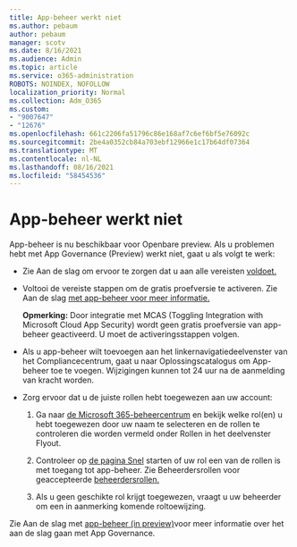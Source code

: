 ```yaml
---
title: App-beheer werkt niet
ms.author: pebaum
author: pebaum
manager: scotv
ms.date: 8/16/2021
ms.audience: Admin
ms.topic: article
ms.service: o365-administration
ROBOTS: NOINDEX, NOFOLLOW
localization_priority: Normal
ms.collection: Adm_O365
ms.custom:
- "9007647"
- "12676"
ms.openlocfilehash: 661c2206fa51796c86e168af7c6ef6bf5e76092c
ms.sourcegitcommit: 2be4a0352cb84a703ebf12966e1c17b64df07364
ms.translationtype: MT
ms.contentlocale: nl-NL
ms.lasthandoff: 08/16/2021
ms.locfileid: "58454536"
---
```

# <a name="app-governance-is-not-working"></a>App-beheer werkt niet

App-beheer is nu beschikbaar voor Openbare preview. Als u problemen hebt met App Governance (Preview) werkt niet, gaat u als volgt te werk:

- Zie Aan de slag om ervoor te zorgen dat u aan alle vereisten [voldoet.](https://docs.microsoft.com/microsoft-365/compliance/app-governance-get-started)

- Voltooi de vereiste stappen om de gratis proefversie te activeren. Zie Aan de slag [met app-beheer voor meer informatie.](https://docs.microsoft.com/microsoft-365/compliance/app-governance-get-started#add-app-governance-to-your-microsoft-365-account) 

    **Opmerking:** Door integratie met MCAS (Toggling Integration with Microsoft Cloud App Security) wordt geen gratis proefversie van app-beheer geactiveerd. U moet de activeringsstappen volgen.

- Als u app-beheer wilt toevoegen aan het linkernavigatiedeelvenster van het Compliancecentrum, gaat u naar Oplossingscatalogus om App-beheer toe te voegen. Wijzigingen kunnen tot 24 uur na de aanmelding van kracht worden.

- Zorg ervoor dat u de juiste rollen hebt toegewezen aan uw account:

    1. Ga naar [de Microsoft 365-beheercentrum](https://admin.microsoft.com/Adminportal/Home#/users) en bekijk welke rol(en) u hebt toegewezen door uw naam te selecteren en de rollen te controleren die worden vermeld onder Rollen in het deelvenster Flyout. 

    1. Controleer op [de pagina Snel](https://aka.ms/appgovernancepreview) starten of uw rol een van de rollen is met toegang tot app-beheer. Zie Beheerdersrollen voor geaccepteerde [beheerdersrollen.](https://docs.microsoft.com/microsoft-365/compliance/app-governance-get-started#administrator-roles) 

    1. Als u geen geschikte rol krijgt toegewezen, vraagt u uw beheerder om een in aanmerking komende roltoewijzing.

Zie Aan de slag met [app-beheer (in preview)](https://docs.microsoft.com/microsoft-365/compliance/app-governance-get-started)voor meer informatie over het aan de slag gaan met App Governance.